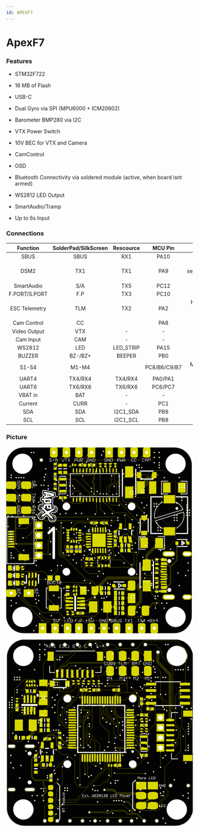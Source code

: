 ```yaml
---
id: APEXF7
---
```

# ApexF7

### Features

- STM32F722

- 16 MB of Flash

- USB-C

- Dual Gyro via SPI (MPU6000 + ICM20602)

- Barometer BMP280 via I2C

- VTX Power Switch

- 10V BEC for VTX and Camera

- CamControl

- OSD

- Bluetooth Connectivity via soldered module (active, when board isnt armed)

- WS2812 LED Output

- SmartAudio/Tramp

- Up to 6s Input

### Connections

|   Function    | SolderPad/SilkScreen | Rescource |   MCU Pin    |                 Notes                  |
| :-----------: | :------------------: | :-------: | :----------: | :------------------------------------: |
|     SBUS      |         SBUS         |    RX1    |     PA10     |              No Inverter               |
|     DSM2      |         TX1          |    TX1    |     PA9      |       CLI serial_halfduplex = ON       |
|  SmartAudio   |         S/A          |    TX5    |     PC12     |                                        |
| F.PORT/S.PORT |         F.P          |    TX3    |     PC10     |              No Inverter               |
| ESC Telemetry |         TLM          |    TX2    |     PA2      | Halfduplex by default / on bottom side |
|  Cam Control  |          CC          |           |     PA8      |                                        |
| Video Output  |         VTX          |     -     |      -       |                                        |
|   Cam Input   |         CAM          |     -     |      -       |                                        |
|    WS2812     |         LED          | LED_STRIP |     PA15     |                                        |
|    BUZZER     |       BZ-/BZ+        |  BEEPER   |     PB0      |                                        |
|     S1-S4     |        M1-M4         |           | PC8/B6/C9/B7 |        Motor Outputs on bottom         |
|     UART4     |       TX4/RX4        |  TX4/RX4  |   PA0/PA1    |                                        |
|     UART6     |       TX6/RX6        |  TX6/RX6  |   PC6/PC7    |                                        |
|    VBAT in    |         BAT          |     -     |      -       |              3S-6S input               |
|    Current    |         CURR         |     -     |     PC1      |               on bottom                |
|      SDA      |         SDA          | I2C1_SDA  |     PB9      |                                        |
|      SCL      |         SCL          | I2C1_SCL  |     PB8      |                                        |

### Picture

![front](./images/APEXF7_small_front.png)

![back](./images/APEXF7_small_back.png)
